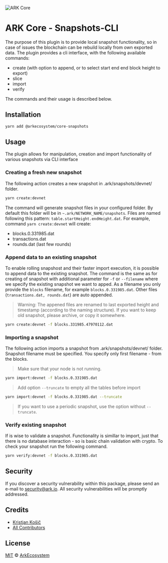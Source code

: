 ![ARK Core](https://i.imgur.com/1aP6F2o.png)

# ARK Core - Snapshots-CLI

The purpose of this plugin is to provide local snapshot functionality, so in case of issues the blockchain can be rebuild locally from own exported data.
The plugin provides a cli interface, with the following available commands:

- create (with option to append, or to select start end end block height to export)
- slice
- import
- verify

The commands and their usage is described below.

## Installation

```bash
yarn add @arkecosystem/core-snapshots
```
## Usage
The plugin allows for manipulation, creation and import functionality of various snapshots via CLI interface

### Creating a fresh new snapshot
The following action creates a new snapshot in .ark/snapshots/devnet/ folder.
```bash
yarn create:devnet
```
The command will generate snapshot files in your configured folder. By default this folder will be in `~.ark/NETWORK_NAME/snapshots`.
Files are named following this pattern:  `table.startHeight.endHeight.dat`. For example, command `yarn create:devnet` will create:
- blocks.0.331985.dat
- transactions.dat
- rounds.dat (last few rounds)

### Append data to an existing snapshot
To enable rolling snapshost and their faster import execution, it is possible to append data to the existing snapshot.
The command is the same as for creating of snapshot with additional parameter for `-f` or `--filename` where we specify the existing snapshot we want to apped.
As a filename you only provide the `blocks` filename, for example `blocks.0.331985.dat`. Other files (`transactions.dat, rounds.dat`) are auto appended.

>Warning: The appened files are renamed to last exported height and timestamp (according to the naming structure). If you want to keep old snapshot, please archive, or copy it somewhere.
```bash
yarn create:devnet -f blocks.331985.47970112.dat
```

### Importing a snapshot
The following action imports a snapshot from .ark/snapshots/devnet/ folder. Snapshot filename must be specified. You specify only first filename - from the blocks.
>Make sure that your node is not running.
```bash
yarn import:devnet -f blocks.0.331985.dat
```
> Add option `--truncate` to empty all the tables before import
```bash
yarn import:devnet -f blocks.0.331985.dat --truncate
```
>If you want to use a periodic snapshot, use the option without `--truncate`.

### Verify existing snapshot
If is wise to validate a snapshot. Functionality is simillar to import, just that there is no database interaction - so is basic chain validation with crypto. To check your snapshot run the following command.
```bash
yarn verify:devnet -f blocks.0.331985.dat
```

## Security
If you discover a security vulnerability within this package, please send an e-mail to security@ark.io. All security vulnerabilities will be promptly addressed.

## Credits

- [Kristjan Košič](https://github.com/kristjank)
- [All Contributors](../../../../contributors)

## License

[MIT](LICENSE) © [ArkEcosystem](https://ark.io)
